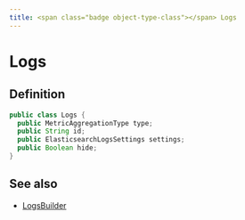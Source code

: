```yaml
---
title: <span class="badge object-type-class"></span> Logs
---
```

# <span class="badge object-type-class"></span> Logs

## Definition

```java
public class Logs {
  public MetricAggregationType type;
  public String id;
  public ElasticsearchLogsSettings settings;
  public Boolean hide;
}
```
## See also

 * <span class="badge builder"></span> [LogsBuilder](./builder-LogsBuilder.md)
